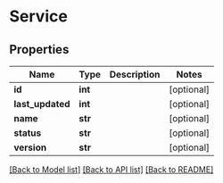 # Service

## Properties
Name | Type | Description | Notes
------------ | ------------- | ------------- | -------------
**id** | **int** |  | [optional] 
**last_updated** | **int** |  | [optional] 
**name** | **str** |  | [optional] 
**status** | **str** |  | [optional] 
**version** | **str** |  | [optional] 

[[Back to Model list]](../README.md#documentation-for-models) [[Back to API list]](../README.md#documentation-for-api-endpoints) [[Back to README]](../README.md)


